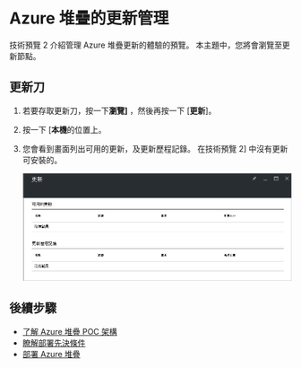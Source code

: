 <properties
    pageTitle="Azure 堆疊的更新 |Microsoft Azure"
    description="深入了解 Azure 堆疊的更新"
    services="azure-stack"
    documentationCenter=""
    authors="HeathL17"
    manager="byronr"
    editor=""/>

<tags
    ms.service="azure-stack"
    ms.workload="na"
    ms.tgt_pltfrm="na"
    ms.devlang="na"
    ms.topic="article"
    ms.date="09/26/2016"
    ms.author="Helaw"/>

# <a name="updates-management-in-azure-stack"></a>Azure 堆疊的更新管理
技術預覽 2 介紹管理 Azure 堆疊更新的體驗的預覽。  本主題中，您將會瀏覽至更新節點。  

## <a name="updates-blade"></a>更新刀
1.  若要存取更新刀，按一下**瀏覽]** ，然後再按一下 [**更新**]。

2.  按一下 [**本機**的位置上。

3.  您會看到畫面列出可用的更新，及更新歷程記錄。  在技術預覽 2] 中沒有更新可安裝的。  

    ![更新畫面會顯示沒有可用的更新](./media/azure-stack-updates/image1.png)




## <a name="next-steps"></a>後續步驟
- [了解 Azure 堆疊 POC 架構](azure-stack-architecture.md)      
- [瞭解部署先決條件](azure-stack-deploy.md)
- [部署 Azure 堆疊](azure-stack-run-powershell-script.md)
 
    
  

  


